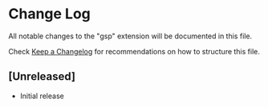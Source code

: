 # Change Log

All notable changes to the "gsp" extension will be documented in this file.

Check [Keep a Changelog](http://keepachangelog.com/) for recommendations on how to structure this file.

## [Unreleased]

- Initial release